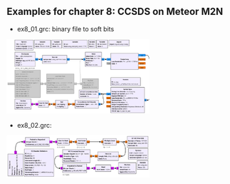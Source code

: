 ## Examples for chapter 8: CCSDS on Meteor M2N

* ex8_01.grc: binary file to soft bits

<img src="ex8_01.png" width=320>

* ex8_02.grc:

<img src="ex8_02.png" width=320>
